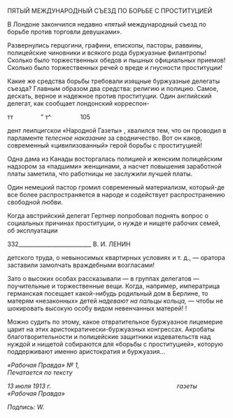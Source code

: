 ПЯТЫЙ МЕЖДУНАРОДНЫЙ СЪЕЗД ПО БОРЬБЕ С ПРОСТИТУЦИЕЙ

В Лондоне закончился недавно _«пятый_ международный съезд по борьбе против тор­говли девушками».

Развернулись герцогини, графини, епископы, пасторы, раввины, полицейские чи­новники и всякого рода буржуазные филантропы! Сколько было торжественных обедов и пышных официальных приемов! Сколько было торжественных речей о вреде и гнус­ности проституции!

Какие же средства борьбы требовали изящные буржуазные делегаты съезда? Глав­ным образом два средства: религию и полицию. Самое, дескать, верное и надежное против проституции. Один английский делегат, как сообщает лондонский корреспон-

тт                " т^                 105

дент леипцигскои «Народной Газеты» , хвалился тем, что он проводил в парламенте _телесное наказание_ за сводничество. Вот он каков, современный «цивилизованный» герой борьбы с проституцией!

Одна дама из Канады восторгалась полицией и женским полицейским надзором за «падшими» женщинами, а насчет повышения заработной платы заметила, что работни­цы не заслужили лучшей платы.

Один немецкий пастор громил современный материализм, который-де все более распространяется в народе и содействует распространению свободной любви.

Когда австрийский делегат Гертнер попробовал поднять вопрос о социальных при­чинах проституции, о нужде и нищете рабочих семей, об эксплуатации

  

332__________________________ В. И. ЛЕНИН

детского труда, о невыносимых квартирных условиях и т. д., — оратора заставили за­молчать враждебными возгласами!

Зато о высоких особах рассказывали — в группах делегатов — поучительные и тор­жественные вещи. Когда, например, императрица германская посещает какой-нибудь родильный дом в Берлине, то матерям «незаконных» детей _надевают на пальцы кольца,_ — чтобы не шокировать высокую особу видом невенчанных матерей! !

Можно судить по этому, какое отвратительное буржуазное лицемерие царит на этих аристократически-буржуазных конгрессах. Акробаты благотворительности и полицей­ские защитники издевательств над нуждой и нищетой собираются для «борьбы с про­ституцией», которую поддерживают именно аристократия и буржуазия...

_«Рабочая Правда» № 1,                                                                    Печатается по тексту_

_13 июля 1913 г.                                                                         газеты «Рабочая Правда»_

_Подпись:_ _W._